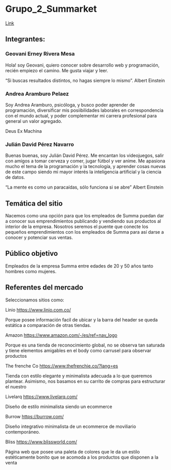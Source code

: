 # Grupo_2_Summarket
[Link](https://github.com/Arampe1113/Grupo_2_Summarket)
## Integrantes:

### Geovani Erney Rivera Mesa 

Hola! soy Geovani, quiero conocer sobre desarrollo web y programación, recién empiezo el camino. Me gusta viajar y leer.

“Si buscas resultados distintos, no hagas siempre lo mismo”. Albert Einstein

### Andrea Aramburo Pelaez

Soy Andrea Aramburo, psicóloga, y busco poder aprender de programación, diversificar mis posiibilidades laborales en correspondencia con el mundo actual, y poder complementar mi carrera profesional para general un valor agregado.

Deus Ex Machina 

### Julián David Pérez Navarro 

Buenas buenas, soy Julián David Pérez. Me encantan los videojuegos, salir con amigos a tomar cerveza y comer, jugar fútbol y ver anime. Me apasiona mucho el tema de la programación y la tecnología, y aprender cosas nuevas de este campo siendo mi mayor interés la inteligencia artificial y la ciencia de datos.

“La mente es como un paracaídas, sólo funciona si se abre” Albert Einstein

## Temática del sitio
Nacemos como una opción para que los empleados de Summa puedan dar a conocer sus emprendimientos publicando y vendiendo sus productos al interior de la empresa. Nosotros seremos el puente que conecte los pequeños emprendimientos con los empleados de Summa para así darse a conocer y potenciar sus ventas. 

## Público objetivo
Empleados de la empresa Summa entre edades de 20 y 50 años tanto hombres como mujeres. 

## Referentes del mercado
Seleccionamos sitios como:

Linio
https://www.linio.com.co/

Porque posee información facil de ubicar y la barra del header se queda estática a comparación de otras tiendas.

Amazon
https://www.amazon.com/-/es/ref=nav_logo

Porque es una tienda de reconocimiento global, no se observa tan saturada y tiene elementos amigables en el body como carrusel para observar productos

The frenche Co
https://www.thefrenchie.co/?lang=es

Tienda con estilo elegante y minimalista adecuada a lo que queremos plantear. Asimismo, nos basamos en su carrito de compras para estructurar el nuestro

Livelarq
https://www.livelarq.com/

Diseño de estilo minimalista siendo un ecommerce

Burrow
https://burrow.com/

Diseño integrativo minimalista de un ecommerce de moviliario contemporáneo. 

Bliss
https://www.blissworld.com/

Página web que posee una paleta de colores que le da un estilo estéticamente bonito que se acomoda a los productos que disponen a la venta

